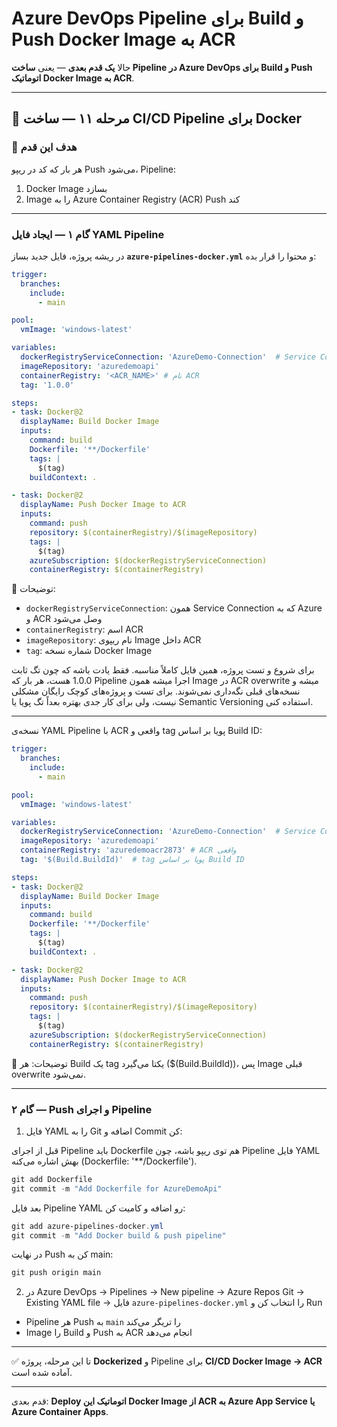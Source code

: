 # Azure DevOps Pipeline برای Build و Push Docker Image به ACR

حالا **یک قدم بعدی** — یعنی **ساخت Pipeline در Azure DevOps برای Build و Push اتوماتیک Docker Image به ACR**.

---

## 🔹 مرحله ۱۱ — ساخت CI/CD Pipeline برای Docker

### 🎯 هدف این قدم

هر بار که کد در ریپو Push می‌شود، Pipeline:

1. Docker Image بسازد
2. Image را به Azure Container Registry (ACR) Push کند

---

### گام ۱ — ایجاد فایل YAML Pipeline

در ریشه پروژه، فایل جدید بساز **`azure-pipelines-docker.yml`** و محتوا را قرار بده:

```yaml
trigger:
  branches:
    include:
      - main

pool:
  vmImage: 'windows-latest'

variables:
  dockerRegistryServiceConnection: 'AzureDemo-Connection'  # Service Connection به Azure
  imageRepository: 'azuredemoapi'
  containerRegistry: '<ACR_NAME>' # نام ACR
  tag: '1.0.0'

steps:
- task: Docker@2
  displayName: Build Docker Image
  inputs:
    command: build
    Dockerfile: '**/Dockerfile'
    tags: |
      $(tag)
    buildContext: .

- task: Docker@2
  displayName: Push Docker Image to ACR
  inputs:
    command: push
    repository: $(containerRegistry)/$(imageRepository)
    tags: |
      $(tag)
    azureSubscription: $(dockerRegistryServiceConnection)
    containerRegistry: $(containerRegistry)
```

🔹 توضیحات:

* `dockerRegistryServiceConnection`: همون Service Connection که به Azure و ACR وصل می‌شود
* `containerRegistry`: اسم ACR
* `imageRepository`: نام ریپوی Image داخل ACR
* `tag`: شماره نسخه Docker Image

برای شروع و تست پروژه، همین فایل کاملاً مناسبه. فقط یادت باشه که چون تگ ثابت 1.0.0 هست، هر بار که Pipeline اجرا میشه همون Image در ACR overwrite میشه و نسخه‌های قبلی نگه‌داری نمی‌شوند. برای تست و پروژه‌های کوچک رایگان مشکلی نیست، ولی برای کار جدی بهتره بعداً تگ پویا یا Semantic Versioning استفاده کنی.

---

نسخه‌ی YAML Pipeline با ACR واقعی و tag پویا بر اساس Build ID:
```yaml
trigger:
  branches:
    include:
      - main

pool:
  vmImage: 'windows-latest'

variables:
  dockerRegistryServiceConnection: 'AzureDemo-Connection'  # Service Connection به Azure
  imageRepository: 'azuredemoapi'
  containerRegistry: 'azuredemoacr2873' # ACR واقعی
  tag: '$(Build.BuildId)'  # tag پویا بر اساس Build ID

steps:
- task: Docker@2
  displayName: Build Docker Image
  inputs:
    command: build
    Dockerfile: '**/Dockerfile'
    tags: |
      $(tag)
    buildContext: .

- task: Docker@2
  displayName: Push Docker Image to ACR
  inputs:
    command: push
    repository: $(containerRegistry)/$(imageRepository)
    tags: |
      $(tag)
    azureSubscription: $(dockerRegistryServiceConnection)
    containerRegistry: $(containerRegistry)
```
🔹 توضیحات:
هر Build یک tag یکتا می‌گیرد ($(Build.BuildId))، پس Image قبلی overwrite نمی‌شود.

---
### گام ۲ — Push و اجرای Pipeline

1. فایل YAML را به Git اضافه و Commit کن:
   
قبل از اجرای Pipeline باید Dockerfile هم توی ریپو باشه، چون Pipeline فایل YAML بهش اشاره می‌کنه (Dockerfile: '**/Dockerfile').
```powershell
git add Dockerfile
git commit -m "Add Dockerfile for AzureDemoApi"
```

بعد فایل Pipeline YAML رو اضافه و کامیت کن:
```powershell
git add azure-pipelines-docker.yml
git commit -m "Add Docker build & push pipeline"
```
در نهایت Push کن به main:
```powershell
git push origin main
```

2. در Azure DevOps → Pipelines → New pipeline → Azure Repos Git → Existing YAML file → فایل `azure-pipelines-docker.yml` را انتخاب کن و Run

* Pipeline هر Push به `main` را تریگر می‌کند
* Image را Build و Push به ACR انجام می‌دهد

---

✅ تا این مرحله، پروژه **Dockerized** و Pipeline برای **CI/CD Docker Image → ACR** آماده شده است.

---

قدم بعدی: **Deploy اتوماتیک این Docker Image از ACR به Azure App Service یا Azure Container Apps**.

